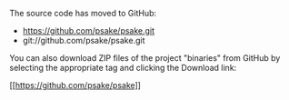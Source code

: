 The source code has moved to GitHub: 
 * https://github.com/psake/psake.git
 * git://github.com/psake/psake.git

You can also download ZIP files of the project "binaries" from GitHub by selecting the appropriate tag and clicking the Download link:

[[https://github.com/psake/psake]]